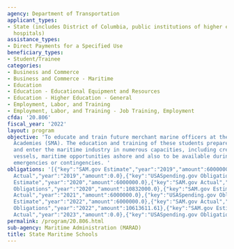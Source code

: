 ```yaml
---
agency: Department of Transportation
applicant_types:
- State (includes District of Columbia, public institutions of higher education and
  hospitals)
assistance_types:
- Direct Payments for a Specified Use
beneficiary_types:
- Student/Trainee
categories:
- Business and Commerce
- Business and Commerce - Maritime
- Education
- Education - Educational Equipment and Resources
- Education - Higher Education - General
- Employment, Labor, and Training
- Employment, Labor, and Training - Job Training, Employment
cfda: '20.806'
fiscal_year: '2022'
layout: program
objective: 'To educate and train future merchant marine officers at the State Maritime
  Academies (SMA). The education and training of these students prepares them to graduate
  and enter the maritime industry in numerous capacities, including crewing merchant
  vessels, maritime opportunities ashore and also to be available during national
  emergencies or contingencies. '
obligations: '[{"key":"SAM.gov Estimate","year":"2019","amount":6000000.0},{"key":"SAM.gov
  Actual","year":"2019","amount":0.0},{"key":"USASpending.gov Obligations","year":"2019","amount":5438999.98},{"key":"SAM.gov
  Estimate","year":"2020","amount":6000000.0},{"key":"SAM.gov Actual","year":"2020","amount":6000000.0},{"key":"USASpending.gov
  Obligations","year":"2020","amount":10832000.0},{"key":"SAM.gov Estimate","year":"2021","amount":0.0},{"key":"SAM.gov
  Actual","year":"2021","amount":6000000.0},{"key":"USASpending.gov Obligations","year":"2021","amount":3003334.0},{"key":"SAM.gov
  Estimate","year":"2022","amount":6000000.0},{"key":"SAM.gov Actual","year":"2022","amount":6000000.0},{"key":"USASpending.gov
  Obligations","year":"2022","amount":10613611.61},{"key":"SAM.gov Estimate","year":"2023","amount":6000000.0},{"key":"SAM.gov
  Actual","year":"2023","amount":0.0},{"key":"USASpending.gov Obligations","year":"2023","amount":7528929.47}]'
permalink: /program/20.806.html
sub-agency: Maritime Administration (MARAD)
title: State Maritime Schools
---
```


